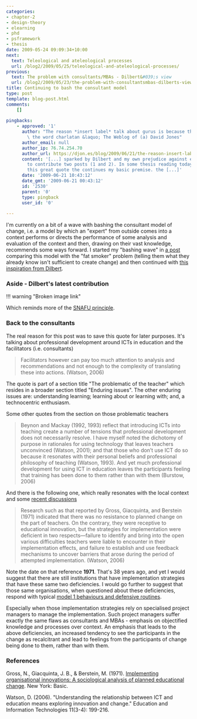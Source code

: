 ```yaml
---
categories:
- chapter-2
- design-theory
- elearning
- phd
- psframework
- thesis
date: 2009-05-24 09:09:34+10:00
next:
  text: Teleological and ateleological processes
  url: /blog2/2009/05/25/teleological-and-ateleological-processes/
previous:
  text: The problem with consultants/MBAs - Dilbert&#039;s view
  url: /blog2/2009/05/23/the-problem-with-consultantsmbas-dilberts-view/
title: Continuing to bash the consultant model
type: post
template: blog-post.html
comments:
    []
    
pingbacks:
    - approved: '1'
      author: "The reason *insert label* talk about gurus is because they can\u2019t spell\
        \ the word charlatan &laquo; The Weblog of (a) David Jones"
      author_email: null
      author_ip: 76.74.254.70
      author_url: https://djon.es/blog/2009/06/21/the-reason-insert-label-talk-about-gurus-is-because-they-can%e2%80%99t-spell-the-word-charlatan/
      content: '[...] sparked by Dilbert and my own prejudice against external consultants
        to contribute two posts (1 and 2). In some thesis reading today, I came across
        this great quote the continues my basic premise. the [...]'
      date: '2009-06-21 10:43:12'
      date_gmt: '2009-06-21 00:43:12'
      id: '2530'
      parent: '0'
      type: pingback
      user_id: '0'
    
---
```

I'm currently on a bit of a wave with bashing the consultant model of change, i.e. a model by which an "expert" from outside comes into a context performs or directs the performance of some analysis and evaluation of the context and then, drawing on their vast knowledge, recommends some ways forward. I started my "bashing wave" in [a post](/blog2/2009/05/21/wheres-the-inspiration-wheres-the-desire-to-improve/) comparing this model with the "fat smoker" problem (telling them what they already know isn't sufficient to create change) and then continued with [this inspiration from Dilbert](/blog2/2009/05/23/the-problem-with-consultantsmbas-dilberts-view/).

### Aside - Dilbert's latest contribution

!!! warning "Broken image link"

Which reminds more of the [SNAFU principle](http://dictionary.die.net/snafu%20principle).

### Back to the consultants

The real reason for this post was to save this quote for later purposes. It's talking about professional development around ICTs in education and the facilitators (i.e. consultants)

> Facilitators however can pay too much attention to analysis and recommendations and not enough to the complexity of translating these into actions. (Watson, 2006)

The quote is part of a section title "The problematic of the teacher" which resides in a broader section titled "Enduring issues". The other enduring issues are: understanding learning; learning about or learning with; and, a technocentric enthusiasm.

Some other quotes from the section on those problematic teachers

> Beynon and Mackay (1992, 1993) reflect that introducing ICTs into teaching create a number of tensions that professional development does not necessarily resolve. I have myself noted the dichotomy of purpose in rationales for using technology that leaves teachers unconvinced (Watson, 2001); and that those who don’t use ICT do so because it resonates with their personal beliefs and professional philosophy of teaching (Watson, 1993). And yet much professional development for using ICT in education leaves the participants feeling that training has been done to them rather than with them (Burstow, 2006)

And there is the following one, which really resonates with the local context and some [recent discussions](http://nonamuldoon.wordpress.com/2009/05/22/learning-technology-by-design/#comment-20)

> Research such as that reported by Gross, Giacquinta, and Berstein (1971) indicated that there was no resistance to planned change on the part of teachers. On the contrary, they were receptive to educational innovation, but the strategies for implementation were deficient in two respects—failure to identify and bring into the open various difficulties teachers were liable to encounter in their implementation effects, and failure to establish and use feedback mechanisms to uncover barriers that arose during the period of attempted implementation. (Watson, 2006)

Note the date on that reference **1971**. That's 38 years ago, and yet I would suggest that there are still institutions that have implementation strategies that have these same two deficiencies. I would go further to suggest that those same organisations, when questioned about these deficiencies, respond with typical [model 1 behaviours and defensive routines](/blog2/2009/05/08/why-dont-we-e-learn-over-emphasis-on-rationality-and-defensive-routines/).

Especially when those implementation strategies rely on specialised project managers to manage the implementation. Such project managers suffer exactly the same flaws as consultants and MBAs - emphasis on objectified knowledge and processes over context. An emphasis that leads to the above deficiencies, an increased tendency to see the participants in the change as recalcitrant and lead to feelings from the participants of change being done to them, rather than with them.

### References

Gross, N., Giacquinta, J. B., & Berstein, M. (1971). [Implementing organisational innovations: A sociological analysis of planned educational change](http://books.google.com.au/books?id=TgcEAQAAIAAJ&q=implementing+organizational+innovations&dq=implementing+organizational+innovations&pgis=1). New York: Basic.

Watson, D. (2006). "Understanding the relationship between ICT and education means exploring innovation and change." Education and Information Technologies 11(3-4): 199-216.
